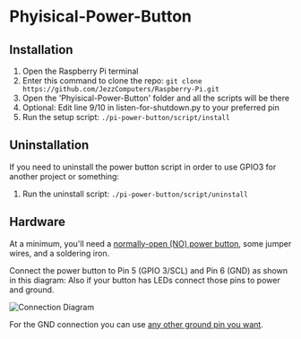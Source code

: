 # Phyisical-Power-Button
## Installation

1. Open the Raspberry Pi terminal
1. Enter this command to clone the repo: `git clone https://github.com/JezzComputers/Raspberry-Pi.git`
2. Open the 'Phyisical-Power-Button' folder and all the scripts will be there
4. Optional: Edit line 9/10 in listen-for-shutdown.py to your preferred pin
5. Run the setup script: `./pi-power-button/script/install`

## Uninstallation

If you need to uninstall the power button script in order to use GPIO3 for another project or something:

1. Run the uninstall script: `./pi-power-button/script/uninstall`

## Hardware

At a minimum, you'll need a [normally-open (NO) power button](https://www.amazon.com/weideer-MomentaryPush-Waterproof-Mounting-M-12-POWER-T-R-X/dp/B095S6VTHS/ref=sr_1_14?crid=3VULKU8TYQ92A&keywords=momentary%2Bpush%2Bbutton%2Bwith%2Bwires&qid=1680087678&sprefix=momentery%2Bpush%2Bbutton%2Bwith%2Bwires%2Caps%2C509&sr=8-14&th=1), some jumper wires, and a soldering iron.

Connect the power button to Pin 5 (GPIO 3/SCL) and Pin 6 (GND) as shown in this diagram:
Also if your button has LEDs connect those pins to power and ground.

![Connection Diagram](https://raw.githubusercontent.com/Howchoo/pi-power-button/master/diagrams/pinout.png)

For the GND connection you can use [any other ground pin you want](https://pinout.xyz/).
